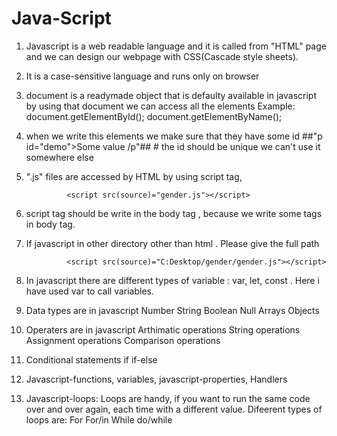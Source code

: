 # Java-Script

1. Javascript is a web readable language and it is called from "HTML" page and we can design our webpage with CSS(Cascade style sheets).
2. It is a case-sensitive language and runs only on browser
3. document is a readymade object that is defaulty available in javascript by using that document we can access all the elements 
            Example: document.getElementById();
                     document.getElementByName();

4. when we write this elements we make sure that they have some id 
                ##"p id="demo">Some value /p"##
                # the id should be unique we can't use it somewhere else

5. ".js" files are accessed by HTML by using script tag,

                <script src(source)="gender.js"></script>

6. script tag should be write in the body tag , because we write some tags in body tag.

7. If javascript in other directory other than html . Please give the full path

                <script src(source)="C:Desktop/gender/gender.js"></script>

8. In javascript there are different types of variable : var, let, const . Here i have used var to call variables.

9. Data types are in javascript
        Number
        String
        Boolean
        Null
        Arrays
        Objects
10. Operaters are in javascript
        Arthimatic operations
        String operations
        Assignment operations
        Comparison operations

11. Conditional statements
        if
        if-else

12. Javascript-functions, variables, javascript-properties, Handlers

13. Javascript-loops: Loops are handy, if you want to run the same code over and over again, each time with a different value. Difeerent types of loops are:
                        For
                        For/in
                        While
                        do/while
